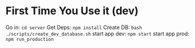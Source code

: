 # First Time You Use it (dev)
Go in: `cd server`
Get Deps: `npm install`
Create DB: `bash ./scripts/create_dev_database.sh`
start app dev: `npm start` 
start app prod: `npm run_production`